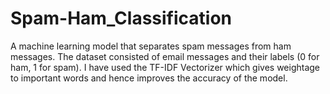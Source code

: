 # Spam-Ham_Classification

A machine learning model that separates spam messages from ham messages. The dataset consisted of email messages and their labels (0 for ham, 1 for spam). I have used the TF-IDF Vectorizer which gives weightage to important words and hence improves the accuracy of the model.
![]()
